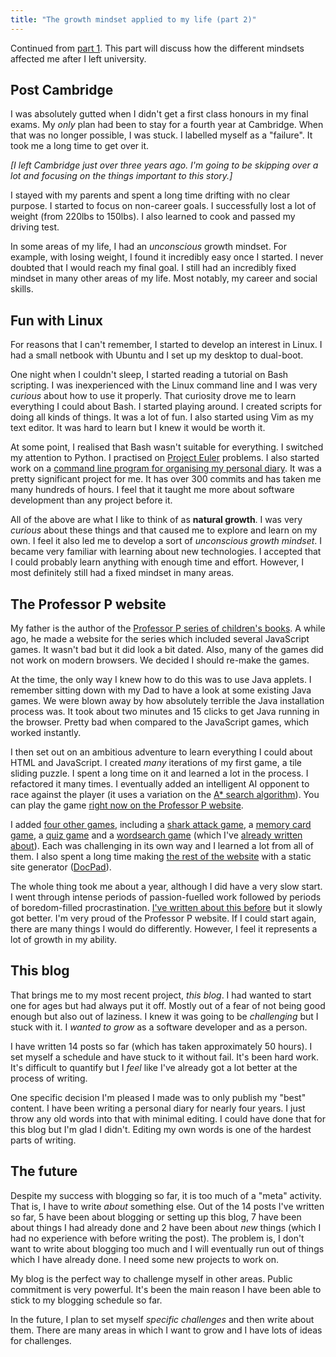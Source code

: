 ```yaml
---
title: "The growth mindset applied to my life (part 2)"
---
```


Continued from [part 1](/the-growth-mindset-applied-to-my-life-part-1/). This part will discuss how the different mindsets affected me after I left university.


## Post Cambridge

I was absolutely gutted when I didn't get a first class honours in my final exams. My *only* plan had been to stay for a fourth year at Cambridge. When that was no longer possible, I was stuck. I labelled myself as a "failure". It took me a long time to get over it. 

*[I left Cambridge just over three years ago. I'm going to be skipping over a lot and focusing on the things important to this story.]*

I stayed with my parents and spent a long time drifting with no clear purpose. I started to focus on non-career goals. I successfully lost a lot of weight (from 220lbs to 150lbs). I also learned to cook and passed my driving test. 

In some areas of my life, I had an *unconscious* growth mindset. For example, with losing weight, I found it incredibly easy once I started. I never doubted that I would reach my final goal. I still had an incredibly fixed mindset in many other areas of my life. Most notably, my career and social skills. 

## Fun with Linux

For reasons that I can't remember, I started to develop an interest in Linux. I had a small netbook with Ubuntu and I set up my desktop to dual-boot. 

One night when I couldn't sleep, I started reading a tutorial on Bash scripting. I was inexperienced with the Linux command line and I was very *curious* about how to use it properly. That curiosity drove me to learn everything I could about Bash. I started playing around. I created scripts for doing all kinds of things. It was a lot of fun. I also started using Vim as my text editor. It was hard to learn but I knew it would be worth it. 

At some point, I realised that Bash wasn't suitable for everything. I switched my attention to Python. I practised on [Project Euler](https://projecteuler.net/) problems. I also started work on a [command line program for organising my personal diary](/lessons-learned-from-a-three-year-programming-project-part-1/). It was a pretty significant project for me. It has over 300 commits and has taken me many hundreds of hours. I feel that it taught me more about software development than any project before it.

All of the above are what I like to think of as **natural growth**. I was very *curious* about these things and that caused me to explore and learn on my own. I feel it also led me to develop a sort of *unconscious growth mindset*. I became very familiar with learning about new technologies. I accepted that I could probably learn anything with enough time and effort. However, I most definitely still had a fixed mindset in many areas.

## The Professor P website

My father is the author of the [Professor P series of children's books](http://professorp.co.uk/books/). A while ago, he made a website for the series which included several JavaScript games. It wasn't bad but it did look a bit dated. Also, many of the games did not work on modern browsers. We decided I should re-make the games. 

At the time, the only way I knew how to do this was to use Java applets. I remember sitting down with my Dad to have a look at some existing Java games. We were blown away by how absolutely terrible the Java installation process was. It took about two minutes and 15 clicks to get Java running in the browser. Pretty bad when compared to the JavaScript games, which worked instantly.

I then set out on an ambitious adventure to learn everything I could about HTML and JavaScript. I created *many* iterations of my first game, a tile sliding puzzle. I spent a long time on it and learned a lot in the process. I refactored it many times. I eventually added an intelligent AI opponent to race against the player (it uses a variation on the [A* search algorithm](http://en.wikipedia.org/wiki/A*_search_algorithm)). You can play the game [right now on the Professor P website](http://professorp.co.uk/games/shuffle/). 

I added [four other games](http://professorp.co.uk/games/), including a [shark attack game](http://professorp.co.uk/games/sharkattack/), a [memory card game](http://professorp.co.uk/games/memory/), a [quiz game](http://professorp.co.uk/games/quiz/) and a [wordsearch game](http://professorp.co.uk/games/wordsearch/) (which I've [already written about](/wordsearch-game/)). Each was challenging in its own way and I learned a lot from all of them. I also spent a long time making [the rest of the website](http://professorp.co.uk/) with a static site generator ([DocPad](http://docpad.org/)). 

The whole thing took me about a year, although I did have a very slow start. I went through intense periods of passion-fuelled work followed by periods of boredom-filled procrastination. [I've written about this before](/the-pomodoro-technique-what-i-wish-i-d-known/) but it slowly got better. I'm very proud of the Professor P website. If I could start again, there are many things I would do differently. However, I feel it represents a lot of growth in my ability. 

## This blog

That brings me to my most recent project, *this blog*. I had wanted to start one for ages but had always put it off. Mostly out of a fear of not being good enough but also out of laziness. I knew it was going to be *challenging* but I stuck with it. I *wanted to grow* as a software developer and as a person. 

I have written 14 posts so far (which has taken approximately 50 hours). I set myself a schedule and have stuck to it without fail. It's been hard work. It's difficult to quantify but I *feel* like I've already got a lot better at the process of writing. 

One specific decision I'm pleased I made was to only publish my "best" content. I have been writing a personal diary for nearly four years. I just throw any old words into that with minimal editing. I could have done that for this blog but I'm glad I didn't. Editing my own words is one of the hardest parts of writing. 

## The future

Despite my success with blogging so far, it is too much of a "meta" activity. That is, I have to write *about* something else. Out of the 14 posts I've written so far, 5 have been about blogging or setting up this blog, 7 have been about things I had already done and 2 have been about *new* things (which I had no experience with before writing the post). The problem is, I don't want to write about blogging too much and I will eventually run out of things which I have already done. I need some new projects to work on. 

My blog is the perfect way to challenge myself in other areas. Public commitment is very powerful. It's been the main reason I have been able to stick to my blogging schedule so far. 

In the future, I plan to set myself *specific challenges* and then write about them. There are many areas in which I want to grow and I have lots of ideas for challenges. 
